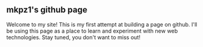 ## mkpz1's github page
  
Welcome to my site! This is my first attempt at building a page on github. I'll be using this page as a place to learn and experiment with new web technologies. Stay tuned, you don't want to miss out!
